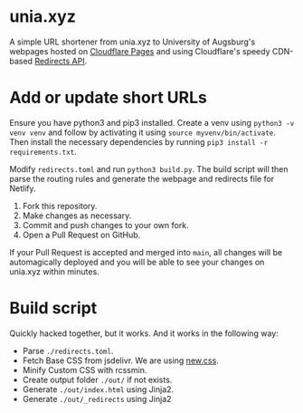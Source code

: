 # unia.xyz

A simple URL shortener from unia.xyz to University of Augsburg's webpages hosted on [Cloudflare Pages](https://pages.cloudflare.com/) and using Cloudflare's speedy CDN-based [Redirects API](https://developers.cloudflare.com/pages/platform/redirects/).

# Add or update short URLs

Ensure you have python3 and pip3 installed. Create a venv using `python3 -v venv venv` and follow by activating it using `source myvenv/bin/activate`.
Then install the necessary dependencies by running `pip3 install -r requirements.txt`.

Modify `redirects.toml` and run `python3 build.py`. The build script will then parse the routing rules and generate the webpage and redirects file for Netlify.

1. Fork this repository.
2. Make changes as necessary.
3. Commit and push changes to your own fork.
4. Open a Pull Request on GitHub.

If your Pull Request is accepted and merged into `main`, all changes will be automagically deployed and you will be able to see your changes on unia.xyz within minutes.

# Build script

Quickly hacked together, but it works. And it works in the following way:

- Parse `./redirects.toml`.
- Fetch Base CSS from jsdelivr. We are using [new.css](https://newcss.net).
- Minify Custom CSS with rcssmin.
- Create output folder `./out/` if not exists.
- Generate `./out/index.html` using Jinja2.
- Generate `./out/_redirects` using Jinja2
